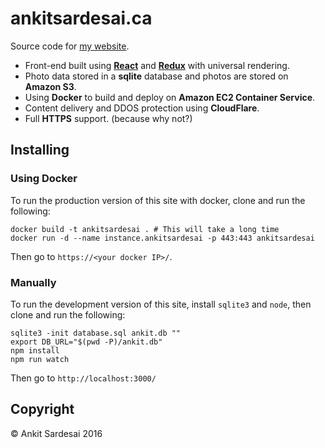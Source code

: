 # ankitsardesai.ca

Source code for [my website](https://ankitsardesai.ca).

* Front-end built using [**React**](https://github.com/facebook/react) and
  [**Redux**](https://github.com/rackt/redux) with universal rendering.
* Photo data stored in a **sqlite** database and photos are stored on **Amazon S3**.
* Using **Docker** to build and deploy on **Amazon EC2 Container Service**.
* Content delivery and DDOS protection using **CloudFlare**.
* Full **HTTPS** support. (because why not?)

## Installing

### Using Docker

To run the production version of this site with docker, clone and run the following:

    docker build -t ankitsardesai . # This will take a long time
    docker run -d --name instance.ankitsardesai -p 443:443 ankitsardesai

Then go to `https://<your docker IP>/`.

### Manually

To run the development version of this site, install `sqlite3` and `node`, then clone and
run the following:

    sqlite3 -init database.sql ankit.db ""
    export DB_URL="$(pwd -P)/ankit.db"
    npm install
    npm run watch

Then go to `http://localhost:3000/`

## Copyright

&copy; Ankit Sardesai 2016
